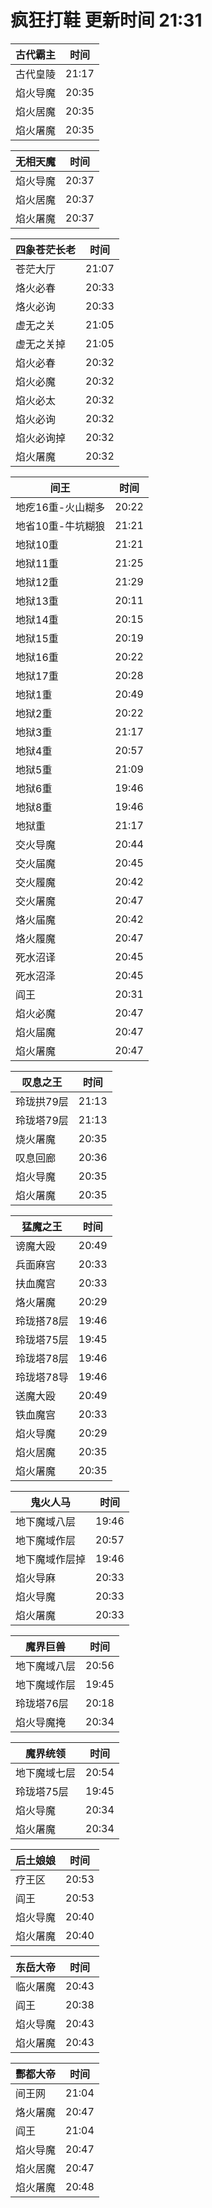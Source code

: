 # 疯狂打鞋 更新时间 21:31

| 古代霸主   | 时间    |
|--------|-------|
| 古代皇陵 | 21:17 |
| 焰火导魔 | 20:35 |
| 焰火居魔 | 20:35 |
| 焰火屠魔 | 20:35 |

| 无相天魔   | 时间    |
|--------|-------|
| 焰火导魔 | 20:37 |
| 焰火居魔 | 20:37 |
| 焰火屠魔 | 20:37 |

| 四象苍茫长老   | 时间    |
|--------|-------|
| 苍茫大厅 | 21:07 |
| 烙火必春 | 20:33 |
| 烙火必询 | 20:33 |
| 虚无之关 | 21:05 |
| 虚无之关掉 | 21:05 |
| 焰火必春 | 20:32 |
| 焰火必魔 | 20:32 |
| 焰火必太 | 20:32 |
| 焰火必询 | 20:32 |
| 焰火必询掉 | 20:32 |
| 焰火屠魔 | 20:32 |

| 间王   | 时间    |
|--------|-------|
| 地疙16重-火山糊多 | 20:22 |
| 地省10重-牛坑糊狼 | 21:21 |
| 地狱10重 | 21:21 |
| 地狱11重 | 21:25 |
| 地狱12重 | 21:29 |
| 地狱13重 | 20:11 |
| 地狱14重 | 20:15 |
| 地狱15重 | 20:19 |
| 地狱16重 | 20:22 |
| 地狱17重 | 20:28 |
| 地狱1重 | 20:49 |
| 地狱2重 | 20:22 |
| 地狱3重 | 21:17 |
| 地狱4重 | 20:57 |
| 地狱5重 | 21:09 |
| 地狱6重 | 19:46 |
| 地狱8重 | 19:46 |
| 地狱重 | 21:17 |
| 交火导魔 | 20:44 |
| 交火届魔 | 20:45 |
| 交火履魔 | 20:42 |
| 交火屠魔 | 20:47 |
| 烙火届魔 | 20:42 |
| 烙火履魔 | 20:47 |
| 死水沼译 | 20:45 |
| 死水沼泽 | 20:45 |
| 阎王 | 20:31 |
| 焰火必魔 | 20:47 |
| 焰火届魔 | 20:47 |
| 焰火屠魔 | 20:47 |

| 叹息之王   | 时间    |
|--------|-------|
| 玲珑拱79层 | 21:13 |
| 玲珑塔79层 | 21:13 |
| 烧火屠魔 | 20:35 |
| 叹息回廊 | 20:36 |
| 焰火导魔 | 20:35 |
| 焰火屠魔 | 20:35 |

| 猛魔之王   | 时间    |
|--------|-------|
| 谤魔大殴 | 20:49 |
| 兵面麻宫 | 20:33 |
| 扶血魔宫 | 20:33 |
| 烙火屠魔 | 20:29 |
| 玲珑搭78层 | 19:46 |
| 玲珑塔75层 | 19:45 |
| 玲珑塔78层 | 19:46 |
| 玲珑塔78导 | 19:46 |
| 送魔大殴 | 20:49 |
| 铁血魔宫 | 20:33 |
| 焰火导魔 | 20:29 |
| 焰火居魔 | 20:35 |
| 焰火屠魔 | 20:35 |

| 鬼火人马   | 时间    |
|--------|-------|
| 地下魔域八层 | 19:46 |
| 地下魔域作层 | 20:57 |
| 地下魔域作层掉 | 19:46 |
| 焰火导麻 | 20:33 |
| 焰火导魔 | 20:33 |
| 焰火屠魔 | 20:33 |

| 魔界巨兽   | 时间    |
|--------|-------|
| 地下魔域八层 | 20:56 |
| 地下魔域作层 | 19:45 |
| 玲珑塔76层 | 20:18 |
| 焰火导魔掩 | 20:34 |

| 魔界统领   | 时间    |
|--------|-------|
| 地下魔域七层 | 20:54 |
| 玲珑塔75层 | 19:45 |
| 焰火导魔 | 20:34 |
| 焰火屠魔 | 20:34 |

| 后土娘娘   | 时间    |
|--------|-------|
| 疗王区 | 20:53 |
| 阎王 | 20:53 |
| 焰火导魔 | 20:40 |
| 焰火屠魔 | 20:40 |

| 东岳大帝   | 时间    |
|--------|-------|
| 临火屠魔 | 20:43 |
| 阎王 | 20:38 |
| 焰火导魔 | 20:43 |
| 焰火屠魔 | 20:43 |

| 酆都大帝   | 时间    |
|--------|-------|
| 间王网 | 21:04 |
| 烙火屠魔 | 20:47 |
| 阎王 | 21:04 |
| 焰火导魔 | 20:47 |
| 焰火居魔 | 20:47 |
| 焰火屠魔 | 20:48 |